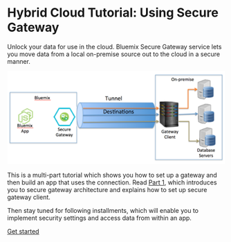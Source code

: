 # Hybrid Cloud Tutorial: Using Secure Gateway 
Unlock your data for use in the cloud. Bluemix Secure Gateway service lets you move data from a local on-premise source out to the cloud in a secure manner. 

<p align="center"><img src="tutorial/images/secure_gateway_diagram.png"/></p>

This is a multi-part tutorial which shows you how to set up a gateway and then build an app that uses the connection. Read [Part 1](https://github.com/ibm-cds-labs/hybrid-cloud-tutorial/blob/master/tutorial/tutorial.md), which introduces you to secure gateway architecture and explains how to set up secure gateway client. 

Then stay tuned for following installments, which will enable you to implement security settings and access data from within an app.

[Get started](https://github.com/ibm-cds-labs/hybrid-cloud-tutorial/blob/master/tutorial/tutorial.md)
